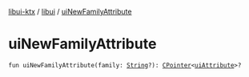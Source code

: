 [libui-ktx](../index.md) / [libui](index.md) / [uiNewFamilyAttribute](./ui-new-family-attribute.md)

# uiNewFamilyAttribute

`fun uiNewFamilyAttribute(family: `[`String`](https://kotlinlang.org/api/latest/jvm/stdlib/kotlin/-string/index.html)`?): `[`CPointer`](../kotlinx.cinterop/-c-pointer/index.md)`<`[`uiAttribute`](ui-attribute.md)`>?`